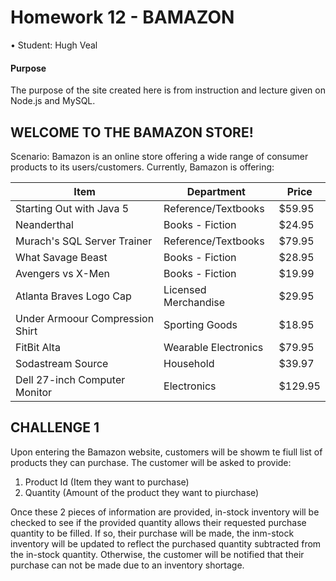 # Homework 12 - BAMAZON
• Student: Hugh Veal

#### Purpose
The purpose of the site created here is from instruction and lecture given on Node.js and MySQL. 

## WELCOME TO THE BAMAZON STORE!

Scenario: Bamazon is an online store offering a wide range of consumer products to its users/customers.
Currently, Bamazon is offering:

Item | Department | Price
-----|------------|------
Starting Out with Java 5 | Reference/Textbooks | $59.95
Neanderthal | Books - Fiction | $24.95
Murach's SQL Server Trainer | Reference/Textbooks | $79.95
What Savage Beast | Books - Fiction | $28.95
Avengers vs X-Men | Books - Fiction | $19.99
Atlanta Braves Logo Cap | Licensed Merchandise | $29.95
Under Armoour Compression Shirt | Sporting Goods | $18.95
FitBit Alta | Wearable Electronics | $79.95
Sodastream Source | Household | $39.97
Dell 27-inch Computer Monitor | Electronics |$129.95


## CHALLENGE 1
Upon entering the Bamazon website, customers will be showm te fiull list of products they can purchase. The
customer will be asked to provide:
1. Product Id (Item they want to purchase)
2. Quantity (Amount of the product they want to piurchase)

Once these 2 pieces of information are provided, in-stock inventory will be checked to see if the provided quantity allows their requested purchase quantity to be filled. If so, their purchase will be made, the inm-stock inventory will be updated to reflect the purchased quantity subtracted from the in-stock quantity. Otherwise, the customer will be notified that their purchase can not be made due to an inventory shortage.

